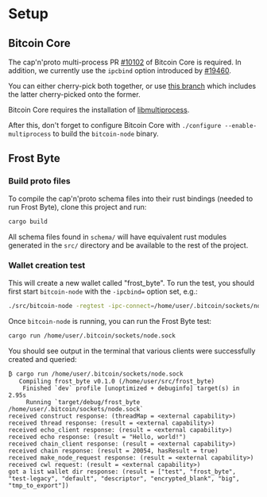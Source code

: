 # Setup

## Bitcoin Core

The cap'n'proto multi-process PR [#10102](https://github.com/bitcoin/bitcoin/pull/10102) of Bitcoin Core is required.
In addition, we currently use the `ipcbind` option introduced by [#19460](https://github.com/bitcoin/bitcoin/pull/19460).

You can either cherry-pick both together, or use [this branch](https://github.com/willcl-ark/bitcoin/tree/pr/ipc) which includes the latter cherry-picked onto the former.

Bitcoin Core requires the installation of [libmultiprocess](https://github.com/chaincodelabs/libmultiprocess).

After this, don't forget to configure Bitcoin Core with `./configure --enable-multiprocess` to build the `bitcoin-node` binary.

## Frost Byte

### Build proto files

To compile the cap'n'proto schema files into their rust bindings (needed to run Frost Byte), clone this project and run:

```bash
cargo build
```

All schema files found in `schema/` will have equivalent rust modules generated in the `src/` directory and be available to the rest of the project.

### Wallet creation test

This will create a new wallet called "frost_byte".
To run the test, you should first start `bitcoin-node` with the `-ipcbind=` option set, e.g.:

```bash
./src/bitcoin-node -regtest -ipc-connect=/home/user/.bitcoin/sockets/node.sock
```

Once `bitcoin-node` is running, you can run the Frost Byte test:

```bash
cargo run /home/user/.bitcoin/sockets/node.sock
```

You should see output in the terminal that various clients were successfully created and queried:

```log
₿ cargo run /home/user/.bitcoin/sockets/node.sock
   Compiling frost_byte v0.1.0 (/home/user/src/frost_byte)
    Finished `dev` profile [unoptimized + debuginfo] target(s) in 2.95s
     Running `target/debug/frost_byte /home/user/.bitcoin/sockets/node.sock`
received construct response: (threadMap = <external capability>)
received thread response: (result = <external capability>)
received echo_client response: (result = <external capability>)
received echo response: (result = "Hello, world!")
received chain_client response: (result = <external capability>)
received chain response: (result = 20054, hasResult = true)
received make_node_request response: (result = <external capability>)
received cwl request: (result = <external capability>)
got a list wallet dir response: (result = ["test", "frost_byte", "test-legacy", "default", "descriptor", "encrypted_blank", "big", "tmp_to_export"])
```
